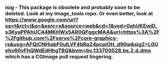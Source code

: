 ### isig - This package is obsolete and probably soon to be deleted. Look at my image_tools repo. Or even better, look at https://www.google.com/url?sa=t&rct=j&q=&esrc=s&source=web&cd=1&ved=0ahUKEwjD_s3KyaPPAhUC44MKHWx5AR0QFggcMAA&url=https%3A%2F%2Fgithub.com%2Fservo%2Fcore-graphics-rs&usg=AFQjCNHiabF0ulLVF4bRaZ4pcpiOH_d90w&sig2=L0Uehv60vFhQWdEdHhgTBQ&bvm=bv.133700528,bs.2,d.dmo which has a CGImage pull request lingering. 

